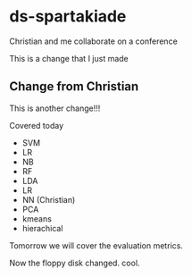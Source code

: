 # ds-spartakiade
Christian and me collaborate on a conference

This is a change that I just made

## Change from Christian

This is another change!!!

Covered today

- SVM
- LR
- NB
- RF
- LDA
- LR
- NN (Christian)
- PCA
- kmeans
- hierachical

Tomorrow we will cover the evaluation metrics.

Now the floppy disk changed. cool.

